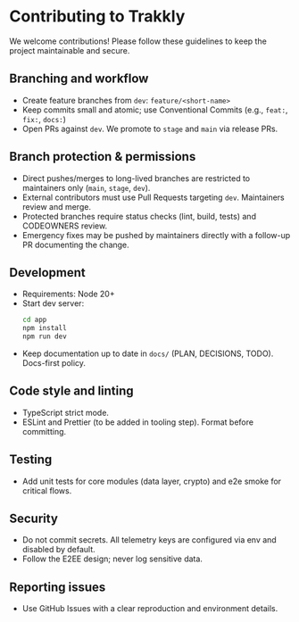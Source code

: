# Contributing to Trakkly

We welcome contributions! Please follow these guidelines to keep the project maintainable and secure.

## Branching and workflow
- Create feature branches from `dev`: `feature/<short-name>`
- Keep commits small and atomic; use Conventional Commits (e.g., `feat:`, `fix:`, `docs:`)
- Open PRs against `dev`. We promote to `stage` and `main` via release PRs.

## Branch protection & permissions
- Direct pushes/merges to long-lived branches are restricted to maintainers only (`main`, `stage`, `dev`).
- External contributors must use Pull Requests targeting `dev`. Maintainers review and merge.
- Protected branches require status checks (lint, build, tests) and CODEOWNERS review.
- Emergency fixes may be pushed by maintainers directly with a follow-up PR documenting the change.

## Development
- Requirements: Node 20+
- Start dev server:
  ```bash
  cd app
  npm install
  npm run dev
  ```
- Keep documentation up to date in `docs/` (PLAN, DECISIONS, TODO). Docs-first policy.

## Code style and linting
- TypeScript strict mode.
- ESLint and Prettier (to be added in tooling step). Format before committing.

## Testing
- Add unit tests for core modules (data layer, crypto) and e2e smoke for critical flows.

## Security
- Do not commit secrets. All telemetry keys are configured via env and disabled by default.
- Follow the E2EE design; never log sensitive data.

## Reporting issues
- Use GitHub Issues with a clear reproduction and environment details.
